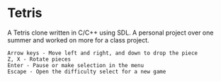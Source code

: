 # Tetris

A Tetris clone written in C/C++ using SDL. A personal project over one summer and worked on more for a class project.

```
Arrow keys - Move left and right, and down to drop the piece
Z, X - Rotate pieces
Enter - Pause or make selection in the menu
Escape - Open the difficulty select for a new game
```
